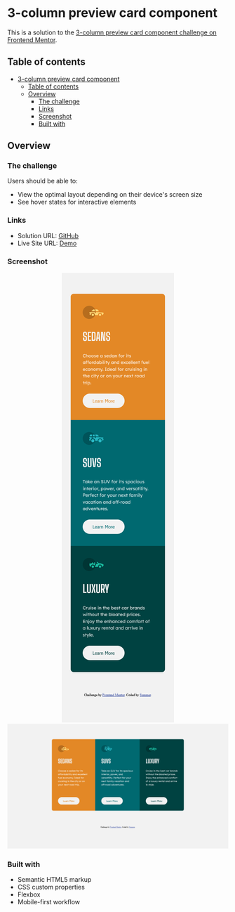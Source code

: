# 3-column preview card component

This is a solution to the [3-column preview card component challenge on Frontend Mentor](https://www.frontendmentor.io/challenges/3column-preview-card-component-pH92eAR2-). 

## Table of contents

- [3-column preview card component](#3-column-preview-card-component)
  - [Table of contents](#table-of-contents)
  - [Overview](#overview)
    - [The challenge](#the-challenge)
    - [Links](#links)
    - [Screenshot](#screenshot)
    - [Built with](#built-with)


## Overview

### The challenge

Users should be able to:

- View the optimal layout depending on their device's screen size
- See hover states for interactive elements

### Links

- Solution URL: [GitHub](https://github.com/summermmg/3-column-preview-card-component)
- Live Site URL: [Demo](https://summermmg.github.io/3-column-preview-card-component/)


### Screenshot
<div align="center"><img src="./images/screenshot/Screenshot_phone.png" /></div>
<div align="center"><img src="./images/screenshot/Screenshot_desktop.png" /></div>

### Built with

- Semantic HTML5 markup
- CSS custom properties
- Flexbox
- Mobile-first workflow